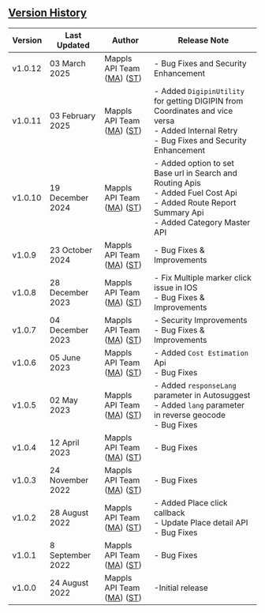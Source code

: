 ## [Version History](#Version-History)


| Version | Last Updated | Author |  Release Note|  
| ---- | ---- | ---- | ---- |
| v1.0.12 | 03 March 2025 | Mappls API Team ([MA](https://github.com/mdakram)) ([ST](https://github.com/saksham66)) | - Bug Fixes and Security Enhancement  |
| v1.0.11 | 03 February 2025 | Mappls API Team ([MA](https://github.com/mdakram)) ([ST](https://github.com/saksham66)) |  - Added `DigipinUtility` for getting DIGIPIN from Coordinates and vice versa </br> - Added Internal Retry </br> - Bug Fixes and Security Enhancement  |
| v1.0.10 | 19 December 2024 | Mappls API Team ([MA](https://github.com/mdakram)) ([ST](https://github.com/saksham66)) |  - Added option to set Base url in Search and Routing Apis </br> - Added Fuel Cost Api </br> - Added Route Report Summary Api </br> - Added Category Master API  |
| v1.0.9 | 23 October 2024 | Mappls API Team ([MA](https://github.com/mdakram)) ([ST](https://github.com/saksham66)) |  - Bug Fixes & Improvements  |
| v1.0.8 | 28 December 2023 | Mappls API Team ([MA](https://github.com/mdakram)) ([ST](https://github.com/saksham66)) |  - Fix Multiple marker click issue in IOS   <br/>  - Bug Fixes & Improvements  |
| v1.0.7 | 04 December 2023 | Mappls API Team ([MA](https://github.com/mdakram)) ([ST](https://github.com/saksham66)) |  - Security Improvements   <br/>  - Bug Fixes & Improvements  |
| v1.0.6 | 05 June 2023 | Mappls API Team ([MA](https://github.com/mdakram)) ([ST](https://github.com/saksham66)) |  - Added `Cost Estimation` Api <br/>  - Bug Fixes  |
| v1.0.5 | 02 May 2023 | Mappls API Team ([MA](https://github.com/mdakram)) ([ST](https://github.com/saksham66)) |  - Added `responseLang` parameter in Autosuggest <br/>  - Added `lang` parameter in reverse geocode <br/>  - Bug Fixes  |
| v1.0.4 | 12 April 2023 | Mappls API Team ([MA](https://github.com/mdakram)) ([ST](https://github.com/saksham66)) |  - Bug Fixes |
| v1.0.3 | 24 November 2022 | Mappls API Team ([MA](https://github.com/mdakram)) ([ST](https://github.com/saksham66)) |  - Bug Fixes |
| v1.0.2 | 28 August 2022 | Mappls API Team ([MA](https://github.com/mdakram)) ([ST](https://github.com/saksham66)) |   - Added Place click callback <br/> - Update Place detail API <br/> - Bug Fixes |
| v1.0.1 | 8 September 2022 | Mappls API Team ([MA](https://github.com/mdakram)) ([ST](https://github.com/saksham66)) |   - Bug Fixes|
| v1.0.0 | 24 August 2022 | Mappls API Team ([MA](https://github.com/mdakram)) ([ST](https://github.com/saksham66)) |   -Initial release  |
